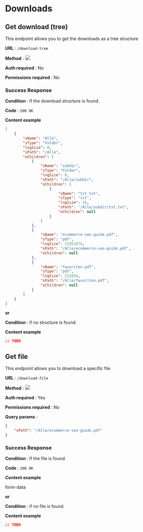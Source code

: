 # Downloads

## Get download (tree)

This endpoint allows you to get the downloads as a tree structure

**URL** : `/download-tree`

**Method** : <img src="https://img.shields.io/badge/GET%20-%23323330.svg?&style=flat&color=green"/>

**Auth required** : No

**Permissions required** : No

### Success Response

**Condition** : If the download structure is found.

**Code** : `200 OK`

**Content example**

```json
[
    {
        "sName": "Alle",
        "sType": "Folder",
        "lngSize": 0,
        "sPath": "/Alle",
        "oChildren": [
            {
                "sName": "subdir",
                "sType": "Folder",
                "lngSize": 0,
                "sPath": "/Alle/subdir",
                "oChildren": [
                    {
                        "sName": "tst.txt",
                        "sType": "txt",
                        "lngSize": 16,
                        "sPath": "/Alle/subdir/tst.txt",
                        "oChildren": null
                    }
                ]
            },
            {
                "sName": "ecommerce-seo-guide.pdf",
                "sType": "pdf",
                "lngSize": 13351874,
                "sPath": "/Alle/ecommerce-seo-guide.pdf",
                "oChildren": null
            },
            {
                "sName": "favoriten.pdf",
                "sType": "pdf",
                "lngSize": 231034,
                "sPath": "/Alle/favoriten.pdf",
                "oChildren": null
            }
        ]
    }
]
```

**or**

**Condition** : if no structure is found.

**Content example**

```json
// TODO
```

## Get file

This endpoint allows you to download a specific file

**URL** : `/download-file`

**Method** : <img src="https://img.shields.io/badge/GET%20-%23323330.svg?&style=flat&color=green"/>

**Auth required** : Yes

**Permissions required** : No

**Query params** :

```json
{
    "sPath": "/Alle/ecommerce-seo-guide.pdf"
}
```

### Success Response

**Condition** : If the file is found.

**Code** : `200 OK`

**Content example**

form-data

**or**

**Condition** : if no file is found.

**Content example**

```json
// TODO
```